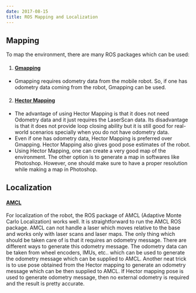 ```yaml
---
date: 2017-08-15
title: ROS Mapping and Localization
---
```

## Mapping
To map the environment, there are many ROS packages which can be used:
1. #### [Gmapping](http://wiki.ros.org/gmapping)
  - Gmapping requires odometry data from the mobile robot. So, if one has odometry data coming from the robot, Gmapping can be used.
2. #### [Hector Mapping](http://wiki.ros.org/hector_mapping)
  - The advantage of using Hector Mapping is that it does not need Odometry data and it just requires the LaserScan data. Its disadvantage is that it does not provide loop closing ability but it is still good for real-world scenarios specially when you do not have odometry data.
  - Even if one has odometry data, Hector Mapping is preferred over Gmapping. Hector Mapping also gives good pose estimates of the robot.
  - Using Hector Mapping, one can create a very good map of the environment. The other
  option is to generate a map in softwares like Photoshop. However, one should make sure to have a proper resolution while making a map in Photoshop.

## Localization
#### [AMCL](http://wiki.ros.org/amcl)
For localization of the robot, the ROS package of AMCL (Adaptive Monte Carlo
Localization) works well. It is straightforward to run the AMCL ROS package. AMCL can not handle a laser which moves relative to the base and works only with laser scans and laser maps. The only thing which should be taken care of is that it requires an odometry message. There are different ways to generate this odometry message. The odometry data can be taken from wheel encoders, IMUs, etc.. which can be used to generate the odometry message which can be supplied to AMCL. Another neat trick is to use pose obtained from the Hector mapping to generate an odometry message which can be then supplied to AMCL. If Hector mapping pose
is used to generate odometry message, then no external odometry is required and the result is
pretty accurate.
